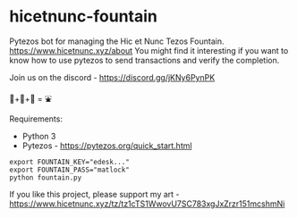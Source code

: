 # hicetnunc-fountain
Pytezos bot for managing the Hic et Nunc Tezos Fountain. https://www.hicetnunc.xyz/about
You might find it interesting if you want to know how to use pytezos to send transactions and verify the completion.

Join us on the discord - https://discord.gg/jKNy6PynPK

 :taco:+:snake:+:robot: = :fountain:

Requirements:

- Python 3
- Pytezos - https://pytezos.org/quick_start.html

```
export FOUNTAIN_KEY="edesk..."
export FOUNTAIN_PASS="matlock"
python fountain.py
```

If you like this project, please support my art - https://www.hicetnunc.xyz/tz/tz1cTS1WwovU7SC783xgJxZrzr151mcshmNi
